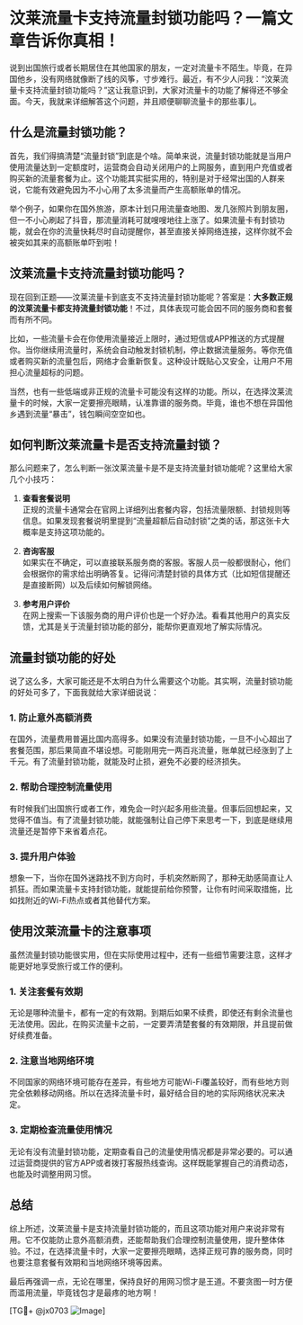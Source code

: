 # 汶莱流量卡支持流量封锁功能吗？一篇文章告诉你真相！

说到出国旅行或者长期居住在其他国家的朋友，一定对流量卡不陌生。毕竟，在异国他乡，没有网络就像断了线的风筝，寸步难行。最近，有不少人问我：“汶莱流量卡支持流量封锁功能吗？”这让我意识到，大家对流量卡的功能了解得还不够全面。今天，我就来详细解答这个问题，并且顺便聊聊流量卡的那些事儿。

## 什么是流量封锁功能？

首先，我们得搞清楚“流量封锁”到底是个啥。简单来说，流量封锁功能就是当用户使用流量达到一定额度时，运营商会自动关闭用户的上网服务，直到用户充值或者购买新的流量套餐为止。这个功能其实挺实用的，特别是对于经常出国的人群来说，它能有效避免因为不小心用了太多流量而产生高额账单的情况。

举个例子，如果你在国外旅游，原本计划只用流量查地图、发几张照片到朋友圈，但一不小心刷起了抖音，那流量消耗可就嗖嗖地往上涨了。如果流量卡有封锁功能，就会在你的流量快耗尽时自动提醒你，甚至直接关掉网络连接，这样你就不会被突如其来的高额账单吓到啦！

## 汶莱流量卡支持流量封锁功能吗？

现在回到正题——汶莱流量卡到底支不支持流量封锁功能呢？答案是：**大多数正规的汶莱流量卡都支持流量封锁功能**！不过，具体表现可能会因不同的服务商和套餐而有所不同。

比如，一些流量卡会在你使用流量接近上限时，通过短信或APP推送的方式提醒你。当你继续用流量时，系统会自动触发封锁机制，停止数据流量服务。等你充值或者购买新的流量包后，网络才会重新恢复。这种设计既贴心又安全，让用户不用担心流量超标的问题。

当然，也有一些低端或非正规的流量卡可能没有这样的功能。所以，在选择汶莱流量卡的时候，大家一定要擦亮眼睛，认准靠谱的服务商。毕竟，谁也不想在异国他乡遇到流量“暴击”，钱包瞬间空空如也。

## 如何判断汶莱流量卡是否支持流量封锁？

那么问题来了，怎么判断一张汶莱流量卡是不是支持流量封锁功能呢？这里给大家几个小技巧：

1. **查看套餐说明**  
   正规的流量卡通常会在官网上详细列出套餐内容，包括流量限额、封锁规则等信息。如果发现套餐说明里提到“流量超额后自动封锁”之类的话，那这张卡大概率是支持这项功能的。

2. **咨询客服**  
   如果实在不确定，可以直接联系服务商的客服。客服人员一般都很耐心，他们会根据你的需求给出明确答复。记得问清楚封锁的具体方式（比如短信提醒还是直接断网）以及后续如何解锁网络。

3. **参考用户评价**  
   在网上搜索一下该服务商的用户评价也是一个好办法。看看其他用户的真实反馈，尤其是关于流量封锁功能的部分，能帮你更直观地了解实际情况。

## 流量封锁功能的好处

说了这么多，大家可能还是不太明白为什么需要这个功能。其实啊，流量封锁功能的好处可多了，下面我就给大家详细说说：

### 1. 防止意外高额消费
在国外，流量费用普遍比国内高得多。如果没有流量封锁功能，一旦不小心超出了套餐范围，那后果简直不堪设想。可能刚用完一两百兆流量，账单就已经涨到了上千元。有了流量封锁功能，就能及时止损，避免不必要的经济损失。

### 2. 帮助合理控制流量使用
有时候我们出国旅行或者工作，难免会一时兴起多用些流量。但事后回想起来，又觉得不值当。有了流量封锁功能，就能强制让自己停下来思考一下，到底是继续用流量还是暂停下来省着点花。

### 3. 提升用户体验
想象一下，当你在国外迷路找不到方向时，手机突然断网了，那种无助感简直让人抓狂。而如果流量卡支持封锁功能，就能提前给你预警，让你有时间采取措施，比如找附近的Wi-Fi热点或者其他替代方案。

## 使用汶莱流量卡的注意事项

虽然流量封锁功能很实用，但在实际使用过程中，还有一些细节需要注意，这样才能更好地享受旅行或工作的便利。

### 1. 关注套餐有效期
无论是哪种流量卡，都有一定的有效期。到期后如果不续费，即使还有剩余流量也无法使用。因此，在购买流量卡之前，一定要弄清楚套餐的有效期限，并且提前做好续费准备。

### 2. 注意当地网络环境
不同国家的网络环境可能存在差异，有些地方可能Wi-Fi覆盖较好，而有些地方则完全依赖移动网络。所以在选择流量卡时，最好结合目的地的实际网络状况来决定。

### 3. 定期检查流量使用情况
无论有没有流量封锁功能，定期查看自己的流量使用情况都是非常必要的。可以通过运营商提供的官方APP或者拨打客服热线查询。这样既能掌握自己的消费动态，也能及时调整用网习惯。

## 总结

综上所述，汶莱流量卡是支持流量封锁功能的，而且这项功能对用户来说非常有用。它不仅能防止意外高额消费，还能帮助我们合理控制流量使用，提升整体体验。不过，在选择流量卡时，大家一定要擦亮眼睛，选择正规可靠的服务商，同时也要注意套餐有效期和当地网络环境等因素。

最后再强调一点，无论在哪里，保持良好的用网习惯才是王道。不要贪图一时方便而滥用流量，毕竟钱包才是最疼的地方啊！

[TG💪+ @jx0703 ![Image](https://github.com/user-attachments/assets/dbca1d08-cadb-493c-b0ec-ad6f7a83f270)]